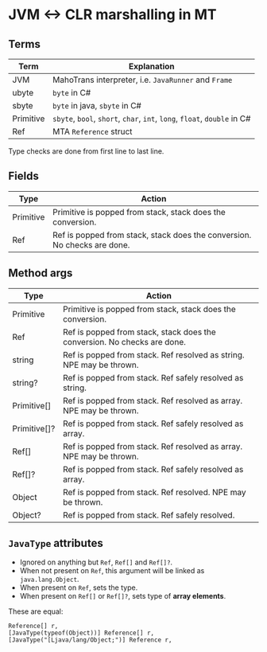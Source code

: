 # JVM <-> CLR marshalling in MT

## Terms

| Term      | Explanation                                                              |
|-----------|--------------------------------------------------------------------------|
| JVM       | MahoTrans interpreter, i.e. `JavaRunner` and `Frame`                     |
| ubyte     | `byte` in C#                                                             |
| sbyte     | `byte` in java, `sbyte` in C#                                            |
| Primitive | `sbyte`, `bool`, `short`, `char`, `int`, `long`, `float`, `double` in C# |
| Ref       | MTA `Reference` struct                                                   |

Type checks are done from first line to last line.

## Fields

| Type      | Action                                                                   |
|-----------|--------------------------------------------------------------------------|
| Primitive | Primitive is popped from stack, stack does the conversion.               |
| Ref       | Ref is popped from stack, stack does the conversion. No checks are done. |

## Method args

| Type         | Action                                                                   |
|--------------|--------------------------------------------------------------------------|
| Primitive    | Primitive is popped from stack, stack does the conversion.               |
| Ref          | Ref is popped from stack, stack does the conversion. No checks are done. |
| string       | Ref is popped from stack. Ref resolved as string. NPE may be thrown.     |
| string?      | Ref is popped from stack. Ref safely resolved as string.                 |
| Primitive[]  | Ref is popped from stack. Ref resolved as array. NPE may be thrown.      |
| Primitive[]? | Ref is popped from stack. Ref safely resolved as array.                  |
| Ref[]        | Ref is popped from stack. Ref resolved as array. NPE may be thrown.      |
| Ref[]?       | Ref is popped from stack. Ref safely resolved as array.                  |
| Object       | Ref is popped from stack. Ref resolved. NPE may be thrown.               |
| Object?      | Ref is popped from stack. Ref safely resolved.                           |

## `JavaType` attributes

- Ignored on anything but `Ref`, `Ref[]` and `Ref[]?`.
- When not present on `Ref`, this argument will be linked as `java.lang.Object`.
- When present on `Ref`, sets the type.
- When present on `Ref[]` or `Ref[]?`, sets type of **array elements**.

These are equal:

```
Reference[] r,
[JavaType(typeof(Object))] Reference[] r,
[JavaType("[Ljava/lang/Object;")] Reference r,
```